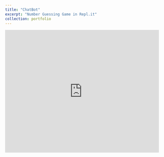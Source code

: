 ```yaml
---
title: "ChatBot"
excerpt: "Number Guessing Game in Repl.it"
collection: portfolio
---
```



<iframe height="400px" width="100%" src="https://repl.it/@BaileyScott/number-game?lite=true" scrolling="no" frameborder="no" allowtransparency="true" allowfullscreen="true" sandbox="allow-forms allow-pointer-lock allow-popups allow-same-origin allow-scripts allow-modals"></iframe>
